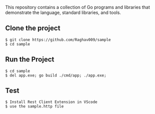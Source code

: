This repository contains a collection of Go programs and libraries that
demonstrate the language, standard libraries, and tools.

## Clone the project

```
$ git clone https://github.com/Raghav009/sample
$ cd sample
```

## Run the Project

```
$ cd sample
$ del app.exe; go build ./cmd/app; ./app.exe;
```

## Test
```
$ Install Rest Client Extension in VScode 
$ use the sample.http file 
```
